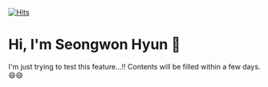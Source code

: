 [![Hits](https://hits.seeyoufarm.com/api/count/incr/badge.svg?url=https%3A%2F%2Fgithub.com%2Fsweetchipsw%2Fsweetchipsw)](https://hits.seeyoufarm.com)

# Hi, I'm Seongwon Hyun 👋
I'm just trying to test this feature...!! Contents will be filled within a few days. 😄😄

<!--
**sweetchipsw/sweetchipsw** is a ✨ _special_ ✨ repository because its `README.md` (this file) appears on your GitHub profile.

Here are some ideas to get you started:

- 🔭 I’m currently working on ...
- 🌱 I’m currently learning ...
- 👯 I’m looking to collaborate on ...
- 🤔 I’m looking for help with ...
- 💬 Ask me about ...
- 📫 How to reach me: ...
- 😄 Pronouns: ...
- ⚡ Fun fact: ...
-->
